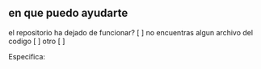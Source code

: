 ## en que puedo ayudarte

el repositorio ha dejado de funcionar? [ ]
no encuentras algun archivo del codigo [ ]
otro [ ]

Especifica:
